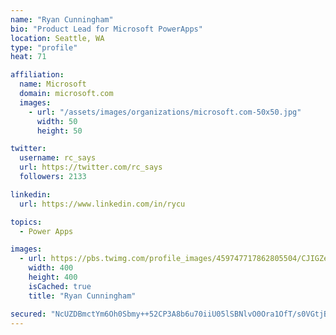 ```yaml
---
name: "Ryan Cunningham"
bio: "Product Lead for Microsoft PowerApps"
location: Seattle, WA
type: "profile"
heat: 71

affiliation:
  name: Microsoft
  domain: microsoft.com
  images:
    - url: "/assets/images/organizations/microsoft.com-50x50.jpg"
      width: 50
      height: 50

twitter:
  username: rc_says
  url: https://twitter.com/rc_says
  followers: 2133

linkedin:
  url: https://www.linkedin.com/in/rycu

topics:
  - Power Apps

images:
  - url: https://pbs.twimg.com/profile_images/459747717862805504/CJIGZejd_400x400.png
    width: 400
    height: 400
    isCached: true
    title: "Ryan Cunningham"

secured: "NcUZDBmctYm6Oh0Sbmy++52CP3A8b6u70iiU05lSBNlvO0Ora1OfT/s0VGtjBZfy8YlpX2+PbxKiPRaK1hF8KBRzNSXlOSR/NqGSPkyABoTfWWHyl7m1+iSXYKbUJ6P/pGD6Q4MyEfkU+6zZs8GuiZdGOK/R/1wyLjmfYvKiBDauSA/pOCLM8uvnzLxAa71vvVzEt4CI19U3CbjYtZ2rbN3NaWX43se/ms7N0nSYQkEbcHIvOY8a+7roh3C3ZLfxONvEGGxJ0IqB6SaLAv0aIO1M2a9OjrzGu8+Cu93YNkWxCtsMGR9BHdEILrRYxP2hW0oq4e8rN8n5gJ5mmac/mLMderizpK9vvx5Kkr1RwoK21t2n1GurR+woGdYX6FMUlcOh4Q0B/3OQhvKUn9Rh8hifUeFRf+jS0NRjktZcT+0=;6B4sWC0KrT+fdufEfQQoWg=="
---
```


